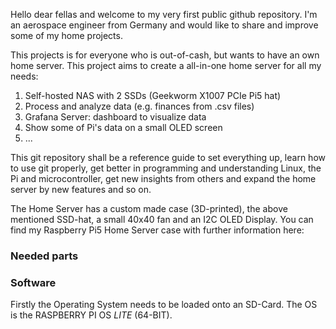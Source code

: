 Hello dear fellas and welcome to my very first public github repository.
I'm an aerospace engineer from Germany and would like to share and improve some of my home projects. 

This projects is for everyone who is out-of-cash, but wants to have an own home server.
This project aims to create a all-in-one home server for all my needs:
1) Self-hosted NAS with 2 SSDs (Geekworm X1007 PCIe Pi5 hat)
2) Process and analyze data (e.g. finances from .csv files)
3) Grafana Server: dashboard to visualize data 
4) Show some of Pi's data on a small OLED screen
5) ...

This git repository shall be a reference guide to set everything up, learn how to use git properly, get better in programming and understanding Linux, the Pi and microcontroller, get new insights from others and expand the home server by new features and so on.

The Home Server has a custom made case (3D-printed), the above mentioned SSD-hat, a small 40x40 fan and an I2C OLED Display. 
You can find my Raspberry Pi5 Home Server case with further information here:

### Needed parts

### Software

Firstly the Operating System needs to be loaded onto an SD-Card. The OS is the RASPBERRY PI OS *LITE* (64-BIT).